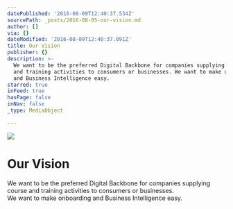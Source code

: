```yaml
---
datePublished: '2016-08-09T12:40:37.534Z'
sourcePath: _posts/2016-08-05-our-vision.md
author: []
via: {}
dateModified: '2016-08-09T12:40:37.091Z'
title: Our Vision
publisher: {}
description: >-
  We want to be the preferred Digital Backbone for companies supplying course
  and training activities to consumers or businesses. We want to make onboarding
  and Business Intelligence easy.
starred: true
inFeed: true
hasPage: false
inNav: false
_type: MediaObject

---
```

![](https://the-grid-user-content.s3-us-west-2.amazonaws.com/a1ab784e-2d1b-4506-9b11-5ff7447e8283.jpg)

# Our Vision

We want to be the preferred Digital Backbone for companies supplying course and training activities to consumers or businesses.  
We want to make onboarding and Business Intelligence easy.